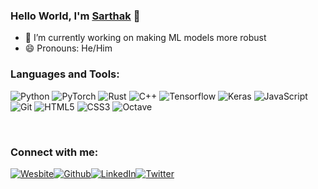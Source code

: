 ### Hello World, I'm [**Sarthak**](https://sconsul.github.io/) 👋

- 🔭 I’m currently working on making ML models more robust
- 😄 Pronouns: He/Him
<!--
- 🌱 I’m currently learning about Deep RL and meta-learning
- 💬 Interested in: Machine Learning and Computer Vision
-->
<h3>Languages and Tools:</h3>
<p><a><img alt="Python" src="https://img.shields.io/badge/Python-3776ab.svg?logo=python&logoColor=white"/></a>
<a><img alt="PyTorch" src="https://img.shields.io/badge/PyTorch-ee4c2c.svg?logo=pytorch&logoColor=white" /></a> 
<a><img alt="Rust" src="https://img.shields.io/badge/Rust-008080.svg?logo=rust&logoColor=white" /></a>
<a><img alt="C++" src="https://img.shields.io/badge/C%2b%2b-00599c.svg?logo=c%2b%2b&logoColor=white"/></a> 
<a><img alt="Tensorflow" src="https://img.shields.io/badge/TensorFlow-ff6f00.svg?logo=tensorflow&logoColor=white" /></a> 
<a><img alt="Keras" src="https://img.shields.io/badge/Keras-d00000.svg?logo=keras&logoColor=white" /></a> 
<a><img alt="JavaScript" src="https://img.shields.io/badge/JavaScript-f7df1e.svg?logo=javascript&logoColor=black" /></a>
<a><img alt="Git" src="https://img.shields.io/badge/Git-f05032.svg?logo=git&logoColor=white" /></a>
<a><img alt="HTML5" src="https://img.shields.io/badge/HTML5-e34f26.svg?logo=html5&logoColor=white" /></a>
<a><img alt="CSS3" src="https://img.shields.io/badge/CSS3-1572b6.svg?logo=css3&logoColor=white" /></a>
<a><img alt="Octave" src="https://img.shields.io/badge/Octave-079060.svg?logo=octave&logoColor=white" /></a>
</p>
<br />
<!-- 
<img align="center" alt="SConsul's GitHub Stats" src="https://github-readme-stats.vercel.app/api?username=SConsul&include_all_commits=true&count_private=true&show_icons=true&theme=dark"> -->

<h3>Connect with me:</h3>
<p><a href="https://sconsul.github.io" target="_blank"><img alt="Wesbite" src="https://img.shields.io/badge/Website-e3e4e8.svg?&style=for-the-badge"/></a><a href="https://github.com/SConsul" target="_blank"><img alt="Github" src="https://img.shields.io/badge/GitHub-%2312100E.svg?&style=for-the-badge&logo=Github&logoColor=white"/></a><a href="https://www.linkedin.com/in/sarthak-consul" target="_blank"><img alt="LinkedIn" src="https://img.shields.io/badge/linkedin-%230077B5.svg?&style=for-the-badge&logo=linkedin&logoColor=white"/></a><a href="https://twitter.com/ConsulSarthak" target="_blank"><img alt="Twitter" src="https://img.shields.io/badge/twitter-%231DA1F2.svg?&style=for-the-badge&logo=twitter&logoColor=white"/></a>
</p>
